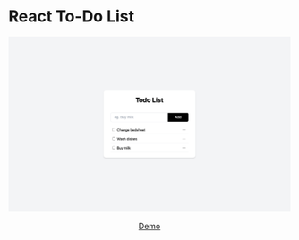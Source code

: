 # React To-Do List

![](./public/screenshot.png)

<div align="center">
  <a href="https://react-todo-list-mia.vercel.app/" target="_blank">Demo</a>
</div>
